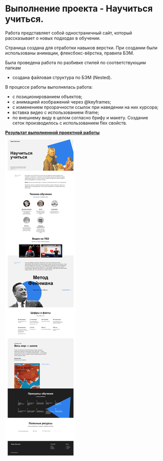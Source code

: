 # Выполнение проекта - Научиться учиться.

Работа представляет собой одностраничный сайт, который рассказывает о новых подходах в обучении.

Страница создана для отработки навыков верстки. При создании были использованы анимации, флексбокс-вёрстка, правила БЭМ.

Была проведена работа по разбивке стилей по соответствующим папкам
- создана файловая структура по БЭМ (Nested).

В процессе работы выполнялась работа:
* с позиционированием объектов;
* с анимацией изображений через @keyframes;
* с изменением прозрачности ссылок при наведении на них курсора;
* вставка видео с использованием iframe;
* по внешнему виду в целом согласно брифу и макету.
Создание сеток производилось с использованием flex свойств.

**[Результат выполненной проектной работы](https://sibisov-artem.github.io/how-to-learn/)** 

![Desktop screenshot](./screenshot/screenshot.png)
